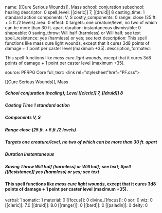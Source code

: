 name: [[Cure Serious Wounds]], Mass
school: conjuration
subschool: healing
descriptor: 0
spell_level: [[cleric]] 7, [[druid]] 8
casting_time: 1 standard action
components: V, S
costly_components: 0
range: close (25 ft. + 5 ft./2 levels)
area: 0
effect: 0
targets: one creature/level, no two of which can be more than 30 ft. apart
duration: instantaneous
dismissible: 0
shapeable: 0
saving_throw: Will half (harmless) or Will half; see text
spell_resistence: yes (harmless) or yes; see text
description: This spell functions like mass cure light wounds, except that it cures 3d8 points of damage + 1 point per caster level (maximum +35).
description_formated: <p>This spell functions like <i>mass cure light wounds</i>, except that it cures 3d8 points of damage + 1 point per caster level (maximum +35).</p>
source: PFRPG Core
full_text: <link rel="stylesheet"href="PF.css"><div class="heading"><p class="alignleft">[[Cure Serious Wounds]], Mass</p><div style="clear: both;"></div></div><div><h5><b>School </b>conjuration (healing); <b>Level </b>[[cleric]] 7, [[druid]] 8</h5><h5><b>Casting Time </b>1 standard action</h5><h5><b>Components </b>V, S</h5><h5><b>Range </b>close (25 ft. + 5 ft./2 levels)</h5><h5><b>Targets </b> one creature/level, no two of which can be more than 30 ft. apart</h5><h5><b>Duration </b>instantaneous</h5><h5><b>Saving Throw </b>Will half (harmless) or Will half; see text; <b>Spell [[Resistance]] </b>yes (harmless) or yes; see text</h5></div><div><h4><p>This spell functions like <i>mass cure light wounds</i>, except that it cures 3d8 points of damage + 1 point per caster level (maximum +35).</p></h4></div>
verbal: 1
somatic: 1
material: 0
[[focus]]: 0
divine_[[focus]]: 0
sor: 0
wiz: 0
[[cleric]]: 7.0
[[druid]]: 8.0
[[ranger]]: 0
[[bard]]: 0
[[paladin]]: 0
deity: 0
